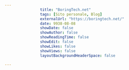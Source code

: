 ---
                title: "BoringTech.net"
                tags: [Sito personale, Blog]
                externalUrl: "https://boringtech.net/"
                date: 9938-08-08
                showDate: false
                showAuthor: false
                showReadingTime: false
                showEdit: false
                showLikes: false
                showViews: false
                layoutBackgroundHeaderSpace: false
                ---

